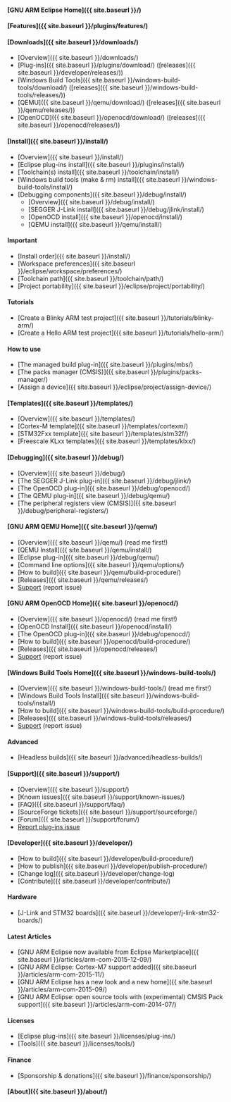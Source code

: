 
#### [GNU ARM Eclipse Home]({{ site.baseurl }}/)

#### [Features]({{ site.baseurl }}/plugins/features/)

#### [Downloads]({{ site.baseurl }}/downloads/)

* [Overview]({{ site.baseurl }}/downloads/)
* [Plug-ins]({{ site.baseurl }}/plugins/download/) ([releases]({{ site.baseurl }}/developer/releases/))
* [Windows Build Tools]({{ site.baseurl }}/windows-build-tools/download/) ([releases]({{ site.baseurl }}/windows-build-tools/releases/))
* [QEMU]({{ site.baseurl }}/qemu/download/) ([releases]({{ site.baseurl }}/qemu/releases/))
* [OpenOCD]({{ site.baseurl }}/openocd/download/) ([releases]({{ site.baseurl }}/openocd/releases/))

#### [Install]({{ site.baseurl }}/install/)

* [Overview]({{ site.baseurl }}/install/)
* [Eclipse plug-ins install]({{ site.baseurl }}/plugins/install/)
* [Toolchain(s) install]({{ site.baseurl }}/toolchain/install/)
* [Windows build tools (make & rm) install]({{ site.baseurl }}/windows-build-tools/install/)
* [Debugging components]({{ site.baseurl }}/debug/install/)
  * [Overview]({{ site.baseurl }}/debug/install/)
  * [SEGGER J-Link install]({{ site.baseurl }}/debug/jlink/install/)
  * [OpenOCD install]({{ site.baseurl }}/openocd/install/)
  * [QEMU install]({{ site.baseurl }}/qemu/install/)

#### Important

* [Install order]({{ site.baseurl }}/install/)
* [Workspace preferences]({{ site.baseurl }}/eclipse/workspace/preferences/)
* [Toolchain path]({{ site.baseurl }}/toolchain/path/)
* [Project portability]({{ site.baseurl }}/eclipse/project/portability/)

#### Tutorials

* [Create a Blinky ARM test project]({{ site.baseurl }}/tutorials/blinky-arm/)
* [Create a Hello ARM test project]({{ site.baseurl }}/tutorials/hello-arm/)

#### How to use

* [The managed build plug-in]({{ site.baseurl }}/plugins/mbs/)
* [The packs manager (CMSIS)]({{ site.baseurl }}/plugins/packs-manager/)
* [Assign a device]({{ site.baseurl }}/eclipse/project/assign-device/)

#### [Templates]({{ site.baseurl }}/templates/)

* [Overview]({{ site.baseurl }}/templates/)
* [Cortex-M template]({{ site.baseurl }}/templates/cortexm/)
* [STM32Fxx template]({{ site.baseurl }}/templates/stm32f/)
* [Freescale KLxx templates]({{ site.baseurl }}/templates/klxx/)

#### [Debugging]({{ site.baseurl }}/debug/)

* [Overview]({{ site.baseurl }}/debug/)
* [The SEGGER J-Link plug-in]({{ site.baseurl }}/debug/jlink/)
* [The OpenOCD plug-in]({{ site.baseurl }}/debug/openocd/)
* [The QEMU plug-in]({{ site.baseurl }}/debug/qemu/)
* [The peripheral registers view (CMSIS)]({{ site.baseurl }}/debug/peripheral-registers/)

#### [GNU ARM QEMU Home]({{ site.baseurl }}/qemu/)

* [Overview]({{ site.baseurl }}/qemu/) (read me first!)
* [QEMU Install]({{ site.baseurl }}/qemu/install/)
* [Eclipse plug-in]({{ site.baseurl }}/debug/qemu/)
* [Command line options]({{ site.baseurl }}/qemu/options/)
* [How to build]({{ site.baseurl }}/qemu/build-procedure/)
* [Releases]({{ site.baseurl }}/qemu/releases/)
* [Support](https://github.com/gnuarmeclipse/qemu/issues/1/) (report issue)

#### [GNU ARM OpenOCD Home]({{ site.baseurl }}/openocd/)

* [Overview]({{ site.baseurl }}/openocd/) (read me first!)
* [OpenOCD Install]({{ site.baseurl }}/openocd/install/)
* [The OpenOCD plug-in]({{ site.baseurl }}/debug/openocd/)
* [How to build]({{ site.baseurl }}/openocd/build-procedure/)
* [Releases]({{ site.baseurl }}/openocd/releases/)
* [Support](https://github.com/gnuarmeclipse/openocd/issues/1/)  (report issue)

#### [Windows Build Tools Home]({{ site.baseurl }}/windows-build-tools/)

* [Overview]({{ site.baseurl }}/windows-build-tools/) (read me first!)
* [Windows Build Tools Install]({{ site.baseurl }}/windows-build-tools/install/)
* [How to build]({{ site.baseurl }}/windows-build-tools/build-procedure/)
* [Releases]({{ site.baseurl }}/windows-build-tools/releases/)
* [Support](https://github.com/gnuarmeclipse/windows-build-tools/issues/1/) (report issue)

#### Advanced

* [Headless builds]({{ site.baseurl }}/advanced/headless-builds/)

#### [Support]({{ site.baseurl }}/support/)

* [Overview]({{ site.baseurl }}/support/)
* [Known issues]({{ site.baseurl }}/support/known-issues/)
* [FAQ]({{ site.baseurl }}/support/faq/)
* [SourceForge tickets]({{ site.baseurl }}/support/sourceforge/)
* [Forum]({{ site.baseurl }}/support/forum/)
* [Report plug-ins issue](https://github.com/gnuarmeclipse/plug-ins/issues/1/)


#### [Developer]({{ site.baseurl }}/developer/)

* [How to build]({{ site.baseurl }}/developer/build-procedure/)
* [How to publish]({{ site.baseurl }}/developer/publish-procedure/)
* [Change log]({{ site.baseurl }}/developer/change-log)
* [Contribute]({{ site.baseurl }}/developer/contribute/)

#### Hardware

* [J-Link and STM32 boards]({{ site.baseurl }}/developer/j-link-stm32-boards/)

#### Latest Articles

* [GNU ARM Eclipse now available from Eclipse Marketplace]({{ site.baseurl }}/articles/arm-com-2015-12-09/)
* [GNU ARM Eclipse: Cortex-M7 support added]({{ site.baseurl }}/articles/arm-com-2015-11/)
* [GNU ARM Eclipse has a new look and a new home]({{ site.baseurl }}/articles/arm-com-2015-09/)
* [GNU ARM Eclipse: open source tools with (experimental) CMSIS Pack support]({{ site.baseurl }}/articles/arm-com-2014-07/)

#### Licenses

* [Eclipse plug-ins]({{ site.baseurl }}/licenses/plug-ins/)
* [Tools]({{ site.baseurl }}/licenses/tools/)

#### Finance

* [Sponsorship & donations]({{ site.baseurl }}/finance/sponsorship/)

#### [About]({{ site.baseurl }}/about/)
